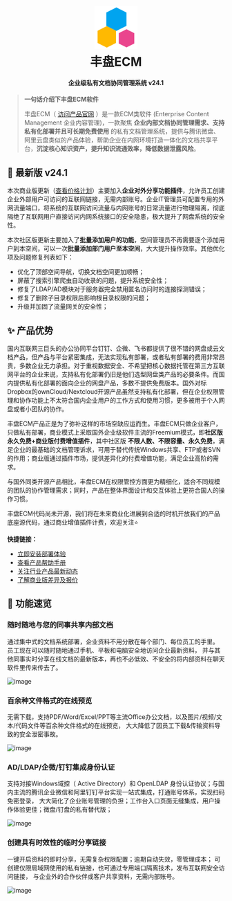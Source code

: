 <h1 align="center">
    <img src="https://raw.githubusercontent.com/ekbcloud/xpan-docker/main/images/logo.png" width="100"/>
  <br>
  丰盘ECM
</h1>
<h4 align="center">企业级私有文档协同管理系统 v24.1 </h4>

> **一句话介绍下丰盘ECM软件**
>
> 丰盘ECM（ [访问产品官网](https://www.ekbcloud.com/) ）是一款ECM类软件 (Enterprise Content Management 企业内容管理)，一款聚焦 **企业内部文档协同管理需求、支持私有化部署并且可长期免费使用** 的私有文档管理系统，提供与腾讯微盘、阿里云盘类似的产品体验，帮助企业在内网环境打造一体化的文档共享平台，**沉淀核心知识资产，提升知识流通效率，降低数据泄露风险**。

## :dart: 最新版 v24.1

本次商业版更新（[查看价格计划](https://www.ekbcloud.com/pricing)）主要加入**企业对外分享功能插件**，允许员工创建企业外部用户可访问的互联网链接，无需内部账号。企业IT管理员可配置专用的外网流量端口，将系统的互联网访问流量与内网账号的日常流量进行物理隔离，彻底隔绝了互联网用户直接访问内网系统接口的安全隐患，极大提升了网盘系统的安全性。

本次社区版更新主要加入了**批量添加用户的功能**，空间管理员不再需要逐个添加用户到本空间，可以一次**批量添加部门用户至本空间**，大大提升操作效率。其他优化项及问题修复列表如下：

- 优化了顶部空间导航，切换文档空间更加顺畅；
- 屏蔽了搜索引擎爬虫自动收录的问题，提升系统安全性；
- 修复了LDAP/AD模块对于服务器完全禁用匿名访问时的连接探测错误；
- 修复了删除子目录权限后影响根目录权限的问题；
- 升级并加固了流量网关的安全性；

## :sparkles: 产品优势

国内互联网三巨头的办公协同平台钉钉、企微、飞书都提供了很不错的网盘或云文档产品，但产品与平台紧密集成，无法实现私有部署，或者私有部署的费用非常昂贵，多数企业无力承担。对于重视数据安全、不希望把核心数据托管在第三方互联网平台的企业来说，支持私有化部署仍旧是他们选型网盘类产品的必要条件。而国内提供私有化部署的面向企业的网盘产品，多数不提供免费版本。国外对标Dropbox的ownCloud/Nextcloud开源产品虽然支持私有化部署，但在企业权限管理和协作功能上不太符合国内企业用户的工作方式和使用习惯，更多被用于个人网盘或者小团队的协作。

丰盘ECM产品正是为了弥补这样的市场空缺应运而生。丰盘ECM只做企业客户，只做私有部署，商业模式上采取国外企业级软件主流的Freemium模式，即**社区版永久免费+商业版付费增值插件**，其中社区版 **不限人数、不限容量、永久免费**，满足企业的最基础的文档管理诉求，可用于替代传统Windows共享、FTP或者SVN的作用；商业版通过插件市场，提供差异化的付费增值功能，满足企业高阶的需求。

与国外同类开源产品相比，丰盘ECM在权限管控方面更为精细化，适合不同规模的团队的协作管理需求；同时，产品在整体界面设计和交互体验上更符合国人的操作习惯。

丰盘ECM代码尚未开源，我们将在未来商业化进展到合适的时机开放我们的产品底座源代码，通过商业增值插件计费，欢迎关注⭐

**快捷链接：**

- [立即安装部署体验](https://www.ekbcloud.com/docs/admin_manual/setup.html)
- [查看产品帮助手册](https://www.ekbcloud.com/docs/)
- [关注行业产品最新动态](https://www.ekbcloud.com/blog/)
- [了解商业版差异及报价](https://www.ekbcloud.com/pricing)

## :gem: 功能速览

### 随时随地与您的同事共享内部文档

通过集中式的文档系统部署，企业资料不用分散在每个部门、每位员工的手里。 员工现在可以随时随地通过手机、平板和电脑安全地访问企业最新资料， 并与其他同事实时分享在线文档的最新版本，再也不必低效、不安全的将内部资料在聊天软件里传来传去了。

![image](https://github.com/ekbcloud/xpan-docker/assets/77321546/b7c68954-ec67-4275-872e-c720b9565b04)

### 百余种文件格式的在线预览

无需下载，支持PDF/Word/Excel/PPT等主流Office办公文档，以及图片/视频/文本/代码文件等百余种文件格式的在线预览， 大大降低了因员工下载&传输资料导致的安全泄密事故。

![image](https://github.com/ekbcloud/xpan-docker/assets/77321546/beb71687-f253-43a7-b18c-083d99284a59)

### AD/LDAP/企微/钉钉集成身份认证

支持对接Windows域控（ Active Directory）和 OpenLDAP 身份认证协议；与国内主流的腾讯企业微信和阿里钉钉平台实现一站式集成，打通账号体系，实现扫码免密登录， 大大简化了企业账号管理的负担；工作台入口页面无缝集成，用户操作体验更佳；微盘/钉盘的私有替代版；

![image](https://github.com/ekbcloud/xpan-docker/assets/77321546/6fbfbed5-a1a6-4d46-901f-b0214ca5f943)

### 创建具有时效性的临时分享链接

一键开启资料的即时分享，无需复杂权限配置；逾期自动失效，零管理成本； 可创建仅限局域网使用的私有链接，也可通过专用端口隔离技术，发布互联网安全访问链接， 与企业外的合作伙伴或客户共享资料，无需内部账号。

![image](https://github.com/ekbcloud/xpan-docker/assets/77321546/fee88307-5ac0-44ea-a466-7f5516d87385)

